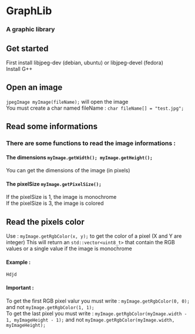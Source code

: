 # GraphLib
### A graphic library

## Get started
First install libjpeg-dev (debian, ubuntu) or libjpeg-devel (fedora)  
Install G++

## Open an image
`jpegImage myImage(fileName);` will open the image  
You must create a char named fileName : `char fileName[] = "test.jpg";`

## Read some informations
### There are some functions to read the image informations :

#### The dimensions `myImage.getWidth(); myImage.getHeight();`
You can get the dimensions of the image (in pixels)

#### The pixelSize `myImage.getPixelSize();`
If the pixelSize is 1, the image is monochrome  
If the pixelSize is 3, the image is colored

## Read the pixels color
Use : `myImage.getRgbColor(x, y);` to get the color of a pixel (X and Y are integer)
This will return an `std::vector<uint8_t>` that contain the RGB values or a single value if the image is monochrome

#### Example :
```
Hdjd

```

#### Important :
To get the first RGB pixel valur you must write : `myImage.getRgbColor(0, 0);` and not `myImage.getRgbColor(1, 1);`  
To get the last pixel you must write : `myImage.getRgbColor(myImage.width - 1, myImageHeight - 1);` and not `myImage.getRgbColor(myImage.width, myImageHeight);`
